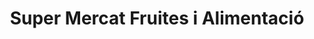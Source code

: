 ---
title: "Super Mercat Fruites i Alimentació"
url: /barcelona/super-mercat-fruites-i-alimentacio/
shop: Lebensmittel
---